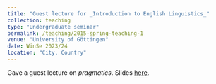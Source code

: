 ```yaml
---
title: "Guest lecture for _Introduction to English Linguistics_"
collection: teaching
type: "Undergraduate seminar"
permalink: /teaching/2015-spring-teaching-1
venue: "University of Göttingen"
date: WinSe 2023/24
location: "City, Country"
---
```


Gave a guest lecture on _pragmatics_. Slides [here](http://zeqizhao12.github.io/files/Slides_prag_week_13_Zhao.pdf).
